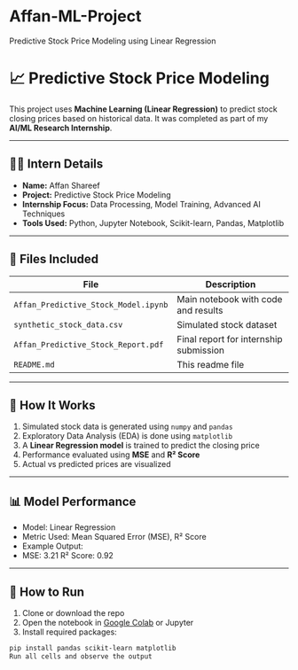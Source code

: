# Affan-ML-Project
Predictive Stock Price Modeling using Linear Regression
# 📈 Predictive Stock Price Modeling

This project uses **Machine Learning (Linear Regression)** to predict stock closing prices based on historical data. It was completed as part of my **AI/ML Research Internship**.

---

## 🧑‍💻 Intern Details

- **Name:** Affan Shareef  
- **Project:** Predictive Stock Price Modeling  
- **Internship Focus:** Data Processing, Model Training, Advanced AI Techniques  
- **Tools Used:** Python, Jupyter Notebook, Scikit-learn, Pandas, Matplotlib

---

## 📂 Files Included

| File | Description |
|------|-------------|
| `Affan_Predictive_Stock_Model.ipynb` | Main notebook with code and results |
| `synthetic_stock_data.csv` | Simulated stock dataset |
| `Affan_Predictive_Stock_Report.pdf` | Final report for internship submission |
| `README.md` | This readme file |

---

## 🔧 How It Works

1. Simulated stock data is generated using `numpy` and `pandas`
2. Exploratory Data Analysis (EDA) is done using `matplotlib`
3. A **Linear Regression model** is trained to predict the closing price
4. Performance evaluated using **MSE** and **R² Score**
5. Actual vs predicted prices are visualized

---

## 📊 Model Performance

- Model: Linear Regression  
- Metric Used: Mean Squared Error (MSE), R² Score  
- Example Output:
- MSE: 3.21
R² Score: 0.92

---

## 🚀 How to Run

1. Clone or download the repo
2. Open the notebook in [Google Colab](https://colab.research.google.com/) or Jupyter
3. Install required packages:
 ```bash
 pip install pandas scikit-learn matplotlib
Run all cells and observe the output
